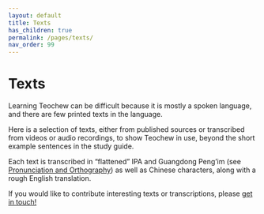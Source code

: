 ```yaml
---
layout: default
title: Texts
has_children: true
permalink: /pages/texts/
nav_order: 99
---
```


Texts
=====

Learning Teochew can be difficult because it is mostly a spoken language, and
there are few printed texts in the language.

Here is a selection of texts, either from published sources or transcribed from
videos or audio recordings, to show Teochew in use, beyond the short example
sentences in the study guide.

Each text is transcribed in “flattened” IPA and Guangdong Peng’im (see
[Pronunciation and Orthography](../pronunciation.md)) as well as Chinese
characters, along with a rough English translation.

If you would like to contribute interesting texts or transcriptions, please [get
in touch!](https://forms.gle/igjwwiz2z2Dpr3SE6)
